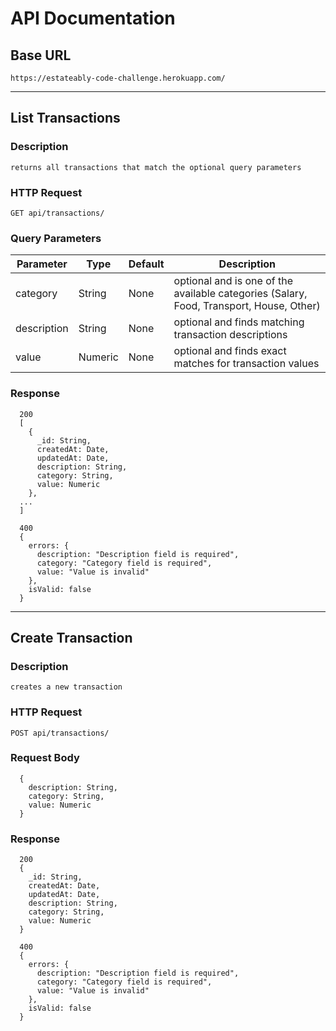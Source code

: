 # API Documentation

## Base URL

`https://estateably-code-challenge.herokuapp.com/`

***
## List Transactions

### Description

    returns all transactions that match the optional query parameters

### HTTP Request

`GET api/transactions/`

### Query Parameters

| Parameter   | Type    | Default | Description                                                                             |
| ----------- | ------- | ------- | --------------------------------------------------------------------------------------- |
| category    | String  | None    | optional and is one of the available categories (Salary, Food, Transport, House, Other) |
| description | String  | None    | optional and finds matching transaction descriptions                                    |
| value       | Numeric | None    | optional and finds exact matches for transaction values                                 |

### Response

```
  200
  [
    {
      _id: String,
      createdAt: Date,
      updatedAt: Date,
      description: String,
      category: String,
      value: Numeric
    },
  ...
  ]

  400
  {
    errors: {
      description: "Description field is required",
      category: "Category field is required",
      value: "Value is invalid"
    },
    isValid: false
  }
```

***

## Create Transaction

### Description

    creates a new transaction

### HTTP Request

`POST api/transactions/`

### Request Body

```
  {
    description: String,
    category: String,
    value: Numeric
  }
```

### Response

```
  200
  {
    _id: String,
    createdAt: Date,
    updatedAt: Date,
    description: String,
    category: String,
    value: Numeric
  }

  400
  {
    errors: {
      description: "Description field is required",
      category: "Category field is required",
      value: "Value is invalid"
    },
    isValid: false
  }
```
